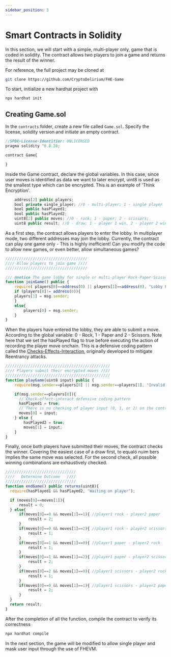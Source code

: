 ```yaml
---
sidebar_position: 3
---
```


# Smart Contracts in Solidity

In this section, we will start with a simple, multi-player only, game that is coded in solidity. The contract allows two players to join a game and returns the result of the winner.

For reference, the full project may be cloned at
```bash
git clone https://github.com/CryptoDelirium/FHE-Game
```

To start, initialize a new hardhat project with
```bash
npx hardhat init
```
## Creating Game.sol
In the `contracts` folder, create a new file called `Game.sol`. Specify the license, solidity version and initiate an empty contract.
```javascript
//SPDX-License-Identifier: UNLICENSED
pragma solidity ^0.8.28;

contract Game{

}
```

Inside the Game contract, declare the global variables. In this case, since user moves is identified as data we want to later encrypt, uint8 is used as the smallest type which can be encrypted. This is an example of 'Think Encryption'.
```javascript
    address[2] public players;
    bool private single_player; //0 - multi-player; 1 - single player
    bool public hasPlayed1;
    bool public hasPlayed2;
    uint8[2] public moves; //0 - rock; 1 - paper; 2 - scissors;
    uint8 public result; //0 - draw; 1 - player 1 win, 2 - player 2 wins
```

As a first step, the contract allows players to enter the lobby. In multiplayer mode, two different addresses may join the lobby. Currently, the contract can play one game only - This is highly inefficient! Can you modify the code to allow new games, or even better, allow simultaneous games?

```javascript
//////////////////////////////////// 
//// Allow players to join game ////
//////////////////////////////////// 

/// @notice The game lobby for single or multi-player Rock-Paper-Scissors
function joinGame() public {
    require( players[0]==address(0) || players[1]==address(0), "Lobby Full");
    if (players[0]!= address(0)){
    players[1] = msg.sender;
    }
    else{
        players[0] = msg.sender;
    }
}
```
When the players have entered the lobby, they are able to submit a move. According to the global variable: 0 - Rock, 1 - Paper and 2 - Scissors. Note here that we set the hasPlayed flag to true before executing the action of recording the player move onchain. This is a defensive coding pattern called the [Checks-Effects-Interaction](https://fravoll.github.io/solidity-patterns/checks_effects_interactions.html), originally developed to mitigate Reentrancy attacks.

```javascript
////////////////////////////////////////////// 
//// Players submit their encrypted moves ////
////////////////////////////////////////////// 
function playGame(uint8 input) public {
    require(msg.sender==players[0] || msg.sender==players[1], "Invalid Player");

    if(msg.sender==players[0]){
      // Check-effect-interact defensive coding pattern
      hasPlayed1 = true;
      // There is no checking of player input (0, 1, or 2) on the contract. Must check in the frontend!
      moves[0] = input;
    } else {
        hasPlayed2 = true;
        moves[1] = input;
    }
}
```
Finally, once both players have submitted their moves, the contract checks the winner. Covering the easiest case of a draw first, to equalö nuim bers implies the same move was selected. For the second check, all possible winning combinations are exhaustively checked.
```javascript
/////////////////////////////// 
////   Determine Outcome   ////
///////////////////////////////
function endGame() public returns(uint8){
  require(hasPlayed1 && hasPlayed2, "Waiting on player");

  if (moves[0]==moves[1]){
      result = 0;
  } else{
      if(moves[0]==0 && moves[1]==1){ //player1 rock - player2 paper
          result = 2;
      }
      if(moves[0]==0 && moves[1]==2){ //player1 rock - player2 scissors
          result = 1;
      }
      if(moves[0]==1 && moves[1]==0){ //player1 paper - player2 rock
          result = 1;
      }
      if(moves[0]==1 && moves[1]==2){ //player1 paper - player2 scissors
          result = 2;
      }
      if(moves[0]==2 && moves[1]==0){ //player1 scissors - player2 rock
          result = 1;
      }
      if(moves[0]==0 && moves[1]==1){ //player1 scissors - player2 paper
          result = 2;
      }
  }
  return result;
}
```

After the completion of all the function, compile the contract to verify its correctness
```bash
npx hardhat compile
```

In the next section, the game will be modified to allow single player and mask user input through the use of FHEVM.